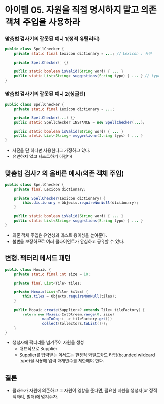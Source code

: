 # 아이템 05. 자원을 직접 명시하지 말고 의존 객체 주입을 사용하라

### 맞춤법 검사기의 잘못된 예시 1(정적 유틸리티)
```java
public class SpellChecker {
    private static final Lexicon dictionary = ...; // Lexicon : 사전

    private SpellChecker() {}

    public static boolean isValid(String word) { ... }
    public static List<String> suggestions(String typo) { ... } // typo : 오타
}
```

### 맞춤법 검사기의 잘못된 예시 2(싱글턴)
```java
public class SpellChecker {
    private static final Lexicon dictionary = ...;

    private SpellChecker(...) {}
	public static SpellChecker INSTANCE = new SpellChecker(...);

    public static boolean isValid(String word) { ... }
    public static List<String> suggestions(String typo) { ... }
}
```
- 사전을 단 하나만 사용한다고 가정하고 있다.
- 유연하지 않고 테스트하기 어렵다!

## 맞춤법 검사기의 올바른 예시(의존 객체 주입)
```java
public class SpellChecker {
    private final Lexicon dictionary;

    private SpellChecker(Lexicon dictionary) {
        this.dictionary = Objects.requireNonNull(dictionary);
    }

    public static boolean isValid(String word) { ... }
    public static List<String> suggestions(String typo) { ... }
}
```

- 의존 객체 주입은 유연성과 테스트 용이성을 높여준다.
- 불변을 보장하므로 여러 클라이언트가 안심하고 공유할 수 있다.

## 변형. 팩터리 메서드 패턴
```java
public class Mosaic {
    private static final int size = 10;

    private final List<Tile> tiles;

    private Mosaic(List<Tile> tiles) {
        this.tiles = Objects.requireNonNull(tiles);
    }

    public Mosaic create(Supplier<? extends Tile> tileFactory) {
        return new Mosaic(IntStream.range(0, size)
                .mapToObj(i -> tileFactory.get())
                .collect(Collectors.toList()));
    }
}
```

- 생성자에 팩터리를 넘겨주어 자원을 생성
	- 대표적으로 Supplier<T>
	- Supplier<T>를 입력받는 메서드는 한정적 와일드카드 타입(bounded wildcard type)을 사용해 입력 매개변수를 제한해야 한다.

## 결론
- 클래스가 자원에 의존하고 그 자원이 영향을 준다면, 필요한 자원을 생성자(or 정적 팩터리, 빌더)에 넘겨주자.
